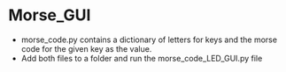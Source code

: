 # Morse_GUI

- morse_code.py contains a dictionary of letters for keys and the morse code for the given key as the value. 
- Add both files to a folder and run the morse_code_LED_GUI.py file
